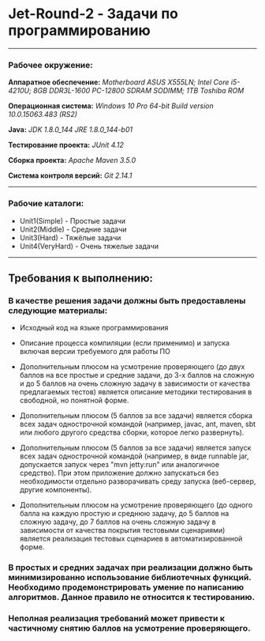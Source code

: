 # Jet-Round-2 - Задачи по программированию
___

### Рабочее окружение:
**Аппаратное обеспечение:** _Motherboard ASUS X555LN;_ _Intel Core i5-4210U;_ _8GB DDR3L-1600 PC-12800 SDRAM SODIMM;_ _1TB Toshiba ROM_

**Операционная система:** _Windows 10 Pro 64-bit Build version 10.0.15063.483 (RS2)_

**Java:** _JDK 1.8.0_144_ _JRE 1.8.0_144-b01_

**Тестирование проекта:** _JUnit 4.12_

**Сборка проекта:** _Apache Maven 3.5.0_

**Система контроля версий:** _Git 2.14.1_
___

### Рабочие каталоги:
* Unit1(Simple) - Простые задачи
* Unit2(Middle) - Средние задачи
* Unit3(Hard) - Тяжёлые задачи
* Unit4(VeryHard) - Очень тяжелые задачи

___

## Требования к выполнению:

### В качестве решения задачи должны быть предоставлены следующие материалы:
- Исходный код на языке программирования

- Описание процесса компиляции (если применимо) и запуска включая версии требуемого
для работы ПО

- Дополнительным плюсом на усмотрение проверяющего (до двух баллов на все простые и
средние задачи, до 3-х баллов на сложную и до 5 баллов на очень сложную задачу в
зависимости от качества предлагаемых тестов) является описание методики тестирования
в свободной, но понятной форме.

- Дополнительным плюсом (5 баллов за все задачи) является сборка всех задач
однострочной командой (например, javac, ant, maven, sbt или любого другого средства
сборки, которое легко развернуть).

- Дополнительным плюсом (5 баллов за все задачи) является запуск всех задач
однострочной командой (например, в виде runnable jar, допускается запуск через
"mvn jetty:run" или аналогичное средство). При этом приложение должно запускаться без необходимости
отдельно разворачивать среду запуска (веб-сервер, другие компоненты).

- Дополнительным плюсом на усмотрение проверяющего (до одного балла на каждую
простую и среднюю задачу, до 5 баллов на сложную задачу, до 7 баллов на очень сложную
задачу в зависимости от качества покрытия тестовыми сценариями) является реализация
тестовых сценариев в автоматизированной форме.

### В простых и средних задачах при реализации должно быть минимизированно использование библиотечных функций. Необходимо продемонстрировать умение по написанию алгоритмов. Данное правило не относится к тестированию.

### Неполная реализация требований может привести к частичному снятию баллов на усмотрение проверяющего.
